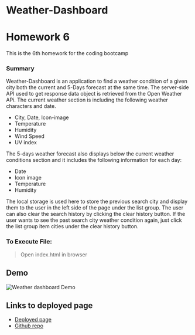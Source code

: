 # Weather-Dashboard
# Homework 6

This is the 6th homework for the coding bootcamp

### Summary
Weather-Dashboard is an application to find a weather condition of a given city both the current and 5-Days forecast at the same time.
The server-side API used to get response data object is retrieved from the Open Weather APi.
The current weather section is including the following weather characters and date.

- City, Date, Icon-image
- Temperature
- Humidity
- Wind Speed
- UV index

The 5-days weather forecast also displays below the current weather conditions section and it includes the following information for each day:

- Date
- Icon image
- Temperature
- Humidity

The local storage is used here to store the previous search city and display them to the user in the left side of the page under the list group. The user can also clear the search history by clicking the clear history button.
If the user wants to see the past search city weather condition again, just click the list group item cities under the clear history button.

### To Execute File:
> Open index.html in browser


## Demo
![Weather dashboard Demo](Weather-Dashboard.gif)

## Links to deployed page
* [Deployed page](https://anirbantalukder.github.io/homework_6/)
* [Github repo](https://github.com/AnirbanTalukder/homework_6)
